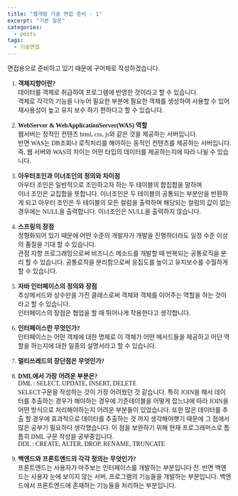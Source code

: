 ```yaml
---
title: "웹개발 기술 면접 준비 - 1"
excerpt: "기본 질문"
categories:
  - posts
tags:
  - 기술면접
---
```


<style>
@font-face { font-family: 'IBMPlexSansKR-Regular';
   src: url('https://cdn.jsdelivr.net/gh/projectnoonnu/noonfonts_20-07@1.0/IBMPlexSansKR-Regular.woff') format('woff'); font-weight: normal; font-style: normal; }
body, a, h3, h4,h1{
font-family: 'IBMPlexSansKR-Regular';
}
td{
	border: 1px solid;
}
</style>

면접용으로 준비하고 있기 때문에 구어체로 작성하겠습니다.

1. <b>객체지향이란?</b><br>
   데이터를 객체로 취급하여 프로그램에 반영한 것이라고 할 수 있습니다. <br>객체로 각각의 기능을 나누어 필요한 부분에 필요한 객체를 생성하여 사용할 수 있어 재사용성이 높고 유지 보수 하기 편하다고 할 수 있습니다.
2. <b>WebServer & WebApplicationServer(WAS) 역할</b><br>
   웹서버는 정적인 컨텐츠 html, css, js와 같은 것을 제공하는 서버입니다.<br>
   반면 WAS는 DB조회나 로직처리를 해야하는 동적인 컨텐츠를 제공하는 서버입니다.
   즉, 웹 서버와 WAS의 차이는 어떤 타입의 데이터를 제공하는지에 따라 나뉠 수 있습니다.

3. <b>아우터조인과 이너조인의 정의와 차이점 </b><br>
   아우터 조인은 일반적으로 조인하고자 하는 두 테이블의 합집합을 말하며<br>
   이너 조인은 교집합을 뜻합니다. 이너조인은 두 테이블의 공통되는 부분만을 반환하게 되고 아우터 조인은 두 테이블의 모든 컬럼을 출력하며 해당되는 컬럼의 값이 없는 경우에는 NULL을 출력합니다. 이너조인은 NULL을 출력하지 않습니다.

4. <b>스프링의 장점</b><br>
   정형화되어 있기 때문에 어떤 수준의 개발자가 개발을 진행하더라도 일정 수준 이상의 품질을 기대 할 수 있습니다. <br>
   관점 지향 프로그래밍으로써 비즈니스 메소드를 개발할 때 반복되는 공통로직을 분리 할 수 있습니다. 공통로직을 분리함으로써 응집도를 높이고 유지보수를 수월하게 할 수 있습니다.

5. <b>자바 인터페이스의 정의와 장점</b><br>
   추상메서드와 상수만을 가진 클래스로써 객체와 객체를 이어주는 역할을 하는 것이라고 할 수 있습니다. <br>
   인터페이스의 장점은 협업을 할 때 뛰어나게 작용한다고 생각합니다.
6. <b>인터페이스란 무엇인가?</b><br>
   인터페이스는 어떤 객체에 대한 명제로 이 객체가 어떤 메서드들을 제공하고 어던 역할을 하는지에 대한 일종의 설명서라고 할 수 있습니다.
7. <b>멀티쓰레드의 장단점은 무엇인가?</b><br>
8. <b>DML에서 가장 어려운 부분은?</b><br>
   DML : SELECT, UPDATE, INSERT, DELETE<br>
   SELECT구문을 작성하는 것이 가장 어려웠던 것 같습니다. 특히 JOIN을 해서 데이터를 추출하는 경우가 해야하는 경우에 기준테이블을 어떻게 잡느냐에 따라 JOIN을 어떤 방식으로 처리해야하는지 어려운 부분들이 있었습니다. 또한 많은 데이터를 추출 할 경우에 효과적으로 데이터를 추출하는 것 까지 생각해야햇기 때문에 그 점에서 많은 공부기 필요하다 생각했습니다. 이 점을 보완하기 위해 현재 프로그래머스로 틈틈히 DML 구문 작성을 공부중입니다.<br>
   DDL : CREATE, ALTER, DROP, RENAME, TRUNCATE
9. <b>백엔드와 프론트엔드의 각각 정의는 무엇인가?</b><br>
   프론트엔드는 사용자가 마주보는 인터페이스를 개발하는 부분입니다 전. 반면 백엔드는 사용자 눈에 보이지 않는 서버, 프로그램의 기능들을 개발하는 부분입니다. 백엔드에서 프론트엔드에 존재하는 기능들을 처리하는 부분입니다.
